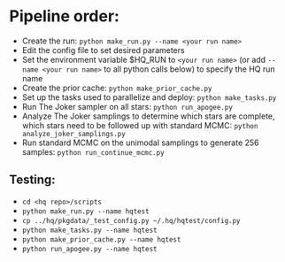 # Pipeline order:

* Create the run: `python make_run.py --name <your run name>`
* Edit the config file to set desired parameters
* Set the environment variable $HQ_RUN to `<your run name>` (or add
  `--name <your run name>` to all python calls below) to specify the HQ run name
* Create the prior cache: `python make_prior_cache.py`
* Set up the tasks used to parallelize and deploy: `python make_tasks.py`
* Run The Joker sampler on all stars: `python run_apogee.py`
* Analyze The Joker samplings to determine which stars are complete, which stars
  need to be followed up with standard MCMC:
  `python analyze_joker_samplings.py`
* Run standard MCMC on the unimodal samplings to generate 256 samples:
  `python run_continue_mcmc.py`




## Testing:

* `cd <hq repo>/scripts`
* `python make_run.py --name hqtest`
* `cp ../hq/pkgdata/_test_config.py ~/.hq/hqtest/config.py`
* `python make_tasks.py --name hqtest`
* `python make_prior_cache.py --name hqtest`
* `python run_apogee.py --name hqtest`
